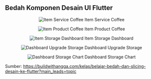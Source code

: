 ## Bedah Komponen Desain UI Flutter

<p align="center">
  <img src="https://jumarnow.github.io/bedah-ui/assets/item_service_coffee.png" alt="Item Service Coffee" />
  Item Service Coffee
</p>
<p align="center">
  <img src="https://jumarnow.github.io/bedah-ui/assets/item_product_coffee.png" alt="Item Product Coffee" />
  Item Product Coffee
</p>
<p align="center">
  <img src="https://jumarnow.github.io/bedah-ui/assets/item_storage_dashboard.png" alt="Item Storage Dashboard" />
  Item Storage Dashboard
</p>
<p align="center">
  <img src="https://jumarnow.github.io/bedah-ui/assets/dashboard_upgrade_storage.png" alt="Dashboard Upgrade Storage" />
  Dashboard Upgrade Storage
</p>
<p align="center">
  <img src="https://jumarnow.github.io/bedah-ui/assets/dashboard_storage_chart.png" alt="Dashboard Storage Chart" />
  Dashboard Storage Chart
</p>

Sumber: https://buildwithangga.com/kelas/belajar-bedah-dan-slicing-desain-ke-flutter?main_leads=topic
